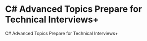 # C# Advanced Topics Prepare for Technical Interviews+
 C# Advanced Topics Prepare for Technical Interviews+

